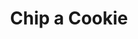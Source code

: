 ---
title: "Chip a Cookie"
url: /caracas/chip-a-cookie-av-francisco-de-miranda/
shop: Konditorei
---